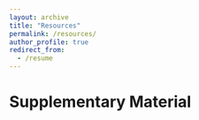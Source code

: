 ```yaml
---
layout: archive
title: "Resources"
permalink: /resources/
author_profile: true
redirect_from:
  - /resume
---
```



Supplementary Material
======



